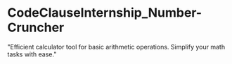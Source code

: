 # CodeClauseInternship_Number-Cruncher
"Efficient calculator tool for basic arithmetic operations. Simplify your math tasks with ease."
